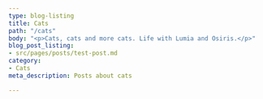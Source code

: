 ```yaml
---
type: blog-listing
title: Cats
path: "/cats"
body: "<p>Cats, cats and more cats. Life with Lumia and Osiris.</p>"
blog_post_listing:
- src/pages/posts/test-post.md
category:
- Cats
meta_description: Posts about cats

---
```

